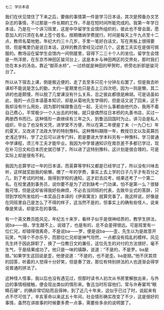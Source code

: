     七二 学日本语 

   我们在伏见馆住了下来之后，要做的事情第一件是学习日本话，其次是预备办文艺杂志的事情，不过那是一件长期的工作，不是在短时间所能完成的。我第一年学日本话，乃是在一个讲习班里，这是中华留学生会馆所组织的，彼此也不曾会面，愿意加入的只须在名单上签个姓名，按期缴纳学费就行。时间是每天上午九点至十二点，教师名菊地勉，年纪大约三十几岁，手里一笔好白话文，写在黑板上很得要领，但是嘴里仍是说日本话，这样的教员曾经见过好几个，这套工夫实在是很可佩服的。教场设在留学生会馆内一间侧屋里，容得下二三十个人的坐位。留学生会馆是一所洋房，在东京市神田区骏河台上，这是本乡与神田两区的交界处，那时我们住在本乡的汤岛，靠近“御茶水桥”，一过桥就是神田的甲贺町，桥旁右折即是骏河台了。

   所以从下宿去上课，倒是极近便的，走了去至多只花十分钟左右罢了，但是我去听课却不能说是怎么的勤，大约一星期里也只是去上三四次吧，因为一则是懒，其二讲的也是颇慢，所以脱了几堂课没有什么关系，总之彼此都很是麻胡。可是话虽如此，我的一点日本语基本知识，却是从菊地先生学得的，但是话又说了回来，这于我却没有什么用处，因为那时候跟鲁迅在一起，无论什么事都由他代办，我用不着自己费心，平常极少一个人出去的时候，就只是偶然往日本桥的丸善书店，买过一两册西书而已。这种情形一直继续有三年之久，到鲁迅回国时为止。讲习会是私人组织，毕业了也没有文凭，进学堂不方便，所以在第二年便是丁未（一九〇七）年的夏天，又改进了法政大学的特别豫科。这种豫科期限一年，教授日文以及英算历史浅近学科，学了之后可以进专门科，若是要进大学本科另有一种豫科，学习普通中学课程，须三年工夫才能毕业。我因为中学普通知识在南京差不多都已学过，现在补习日文和日本历史就已够了，所以进了这特别豫科，这计划是很合理的，可是实际上却是很有不利。

   我因为总算学过一年的日本语，而英算等学科又都是已经学过了，所以没有兴味去听，这样就奖励我的偷懒，缴了一年的学费，事实上去上学的日子几乎才有百分之几，到了考试的时候，我得到学校的通知，这才赶去应考，结果还考了一个第二名。在校里遇到事务员，说你要不是为了迟到缺考一门功课，怕不是第一么？很替我可惜，但是这却省得我好些麻烦，不必去当同班的代表，去致毕业式的答辞，只领到学校所发给的一本奖品日本译的《伊索寓言》就算完事了。我这样说，好像是在同班里自己是怎么了不得的样子，这当然不是的，但事实上的确有些怪人，说来像是笑话，却是实在的事情。

   有一个英文教员姓风见，年纪五十来岁，看样子似乎是很神经质的，教学生拼法，说ba——赔，学生跟不上，说错了，也是有的，总不会差得很远。可是班里有一位仁兄，却错得很离奇，不是说ba——罗，便是说ba——歪，先生以为是故意开玩笑，气得个不亦乐乎，而那位仁兄却是神气坦然，一点都没有捣乱的模样。风见先生终于因此辞职了，换了一位教日文的兼任，这位先生的对付的方法很好，毫不生气，于是结果成功了。他只是一味的镇静，说道：“不是的，不是罗。ba是赔。”如果学生这回说是歪，他便说道：“不是的，也不是歪。ba是赔。”他不厌其烦的回答，听着的人觉得十分好笑，但是奏了效，那位有特别拼法的人也逐渐会得学说普通的拼法了。

   这种怪人怪事，我以后也没有遇见过，但那时读书人初次从书房里解放出来，与外边的事情相接触，便会现出类似的情形来。鲁迅当时形容他们，常与许寿裳骂“眼睛石硬”，的确非常切贴而且得神，到了近几十年来，这似乎已过了时，说起来有点不尽可信了，辛亥革命以来这五十年间，社会情形确实改变了不少，这是很好的事情，虽然在讲故事的时候要多费一点事，需要些多余的说明罢了。

